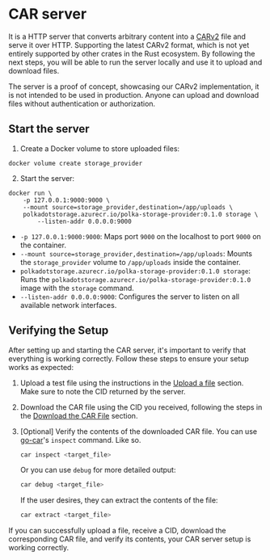 # CAR server

It is a HTTP server that converts arbitrary content into a [CARv2](https://ipld.io/specs/transport/car/carv2/) file and serve it over HTTP. Supporting the latest CARv2 format, which is not yet entirely supported by other crates in the Rust ecosystem. By following the next steps, you will be able to run the server locally and use it to upload and download files.

<div class="warning">
The server is a proof of concept, showcasing our CARv2 implementation, it is not intended to be used in production. Anyone can upload and download files without authentication or authorization.
</div>

## Start the server

1. Create a Docker volume to store uploaded files:

`docker volume create storage_provider`

2. Start the server:

```
docker run \
    -p 127.0.0.1:9000:9000 \
    --mount source=storage_provider,destination=/app/uploads \
    polkadotstorage.azurecr.io/polka-storage-provider:0.1.0 storage \
        --listen-addr 0.0.0.0:9000
```

- `-p 127.0.0.1:9000:9000`: Maps port `9000` on the localhost to port `9000` on the container.
- `--mount source=storage_provider,destination=/app/uploads`: Mounts the `storage_provider` volume to `/app/uploads` inside the container.
- `polkadotstorage.azurecr.io/polka-storage-provider:0.1.0 storage`: Runs the `polkadotstorage.azurecr.io/polka-storage-provider:0.1.0` image with the `storage` command.
- `--listen-addr 0.0.0.0:9000`: Configures the server to listen on all available network interfaces.

## Verifying the Setup

After setting up and starting the CAR server, it's important to verify that everything is working correctly. Follow these steps to ensure your setup works as expected:

1. Upload a test file using the instructions in the [Upload a file](../storage-provider-cli/storage.md#upload-a-file) section. Make sure to note the CID returned by the server.

2. Download the CAR file using the CID you received, following the steps in the [Download the CAR File](../storage-provider-cli/storage.md#download-the-car-file) section.

3. [Optional] Verify the contents of the downloaded CAR file. You can use [go-car](https://github.com/ipld/go-car/tree/master/cmd/car#install)'s `inspect` command. Like so.

   ```bash
   car inspect <target_file>
   ```

   Or you can use `debug` for more detailed output:

   ```bash
   car debug <target_file>
   ```

   If the user desires, they can extract the contents of the file:

   ```bash
   car extract <target_file>
   ```

If you can successfully upload a file, receive a CID, download the corresponding CAR file, and verify its contents, your CAR server setup is working correctly.
